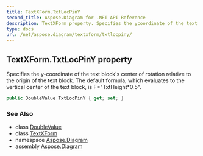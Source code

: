 ```yaml
---
title: TextXForm.TxtLocPinY
second_title: Aspose.Diagram for .NET API Reference
description: TextXForm property. Specifies the ycoordinate of the text blocks center of rotation relative to the origin of the text block. The default formula which evaluates to the vertical center of the text block is FTxtHeight0.5
type: docs
url: /net/aspose.diagram/textxform/txtlocpiny/
---
```

## TextXForm.TxtLocPinY property

Specifies the y-coordinate of the text block's center of rotation relative to the origin of the text block. The default formula, which evaluates to the vertical center of the text block, is F="TxtHeight*0.5".

```csharp
public DoubleValue TxtLocPinY { get; set; }
```

### See Also

* class [DoubleValue](../../doublevalue/)
* class [TextXForm](../)
* namespace [Aspose.Diagram](../../textxform/)
* assembly [Aspose.Diagram](../../../)


